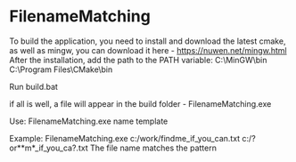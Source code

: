 # FilenameMatching
To build the application, you need to install and download the latest cmake, as well as mingw, you can download it here - https://nuwen.net/mingw.html 
After the installation, add the path to the PATH variable:
C:\MinGW\bin
C:\Program Files\CMake\bin

Run build.bat

if all is well, a file will appear in the build folder - FilenameMatching.exe

Use:
FilenameMatching.exe name template

Example:
FilenameMatching.exe c:/work/findme_if_you_can.txt c:/?or**m*_if_you_ca?.txt
The file name matches the pattern
